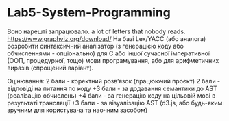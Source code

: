 # Lab5-System-Programming
Воно нарешті запрацювало. a lot of letters that nobody reads.
https://www.graphviz.org/download/
На базі Lex/YACC (або аналога) розробити синтаксичний аналізатор (з генерацією коду або обчисленнями - опціонально) для С або іншої сучасної імперативної (ООП, процедурної, тощо) мови програмування, або для арифметичних виразів (спрощений варіант).

Оцінювання: 
2 бали - коректний розвʼязок (працюючий проєкт)
2 бали - відповіді на питання по коду
+3 бали - за додавання семантики до AST (реалізацію обчислень)
+4 бали - за генерацію коду на цільовій мові в результаті трансляції
+3 бали - за візуалізацію AST (d3.js, або будь-яким зручним для користувача та наочним засобом)
